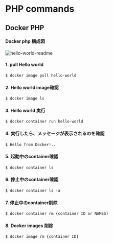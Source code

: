 # PHP commands

## Docker PHP

#### Docker php 構成図

![hello-world-readme](https://user-images.githubusercontent.com/17561411/58769469-6976b080-85e2-11e9-9457-a7b3b7e9fb3c.png)

#### 1. pull Hello world

```
$ docker image pull hello-world
```

#### 2. Hello world image確認
```
$ docker image ls
```

#### 3. Hello world 実行
```
$ docker container run hello-world
```

#### 4. 実行したら、メッセージが表示されるのを確認
```
$ Hello from Docker!..
```

#### 5. 起動中のcontainer確認
```
$ docker container ls
```

#### 6. 停止中のcontainer確認
```
$ docker container ls -a
```

#### 7. 停止中のcontainer削除
```
$ docker container rm {container ID or NAMES)
```

#### 8. Docker images 削除
```
$ docker image rm {container ID}
```

